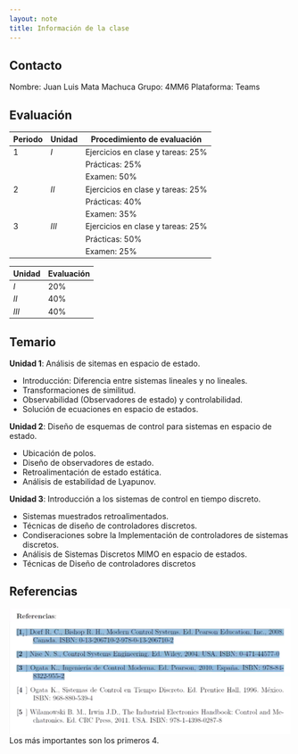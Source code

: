 ```yaml
---
layout: note
title: Información de la clase
---
```


## Contacto

Nombre: Juan Luis Mata Machuca
Grupo: 4MM6
Plataforma: Teams

## Evaluación

|Periodo|Unidad|Procedimiento de evaluación|
|-|-|-|
|1|$I$|Ejercicios en clase y tareas: 25%|
|||Prácticas: 25%|
|||Examen: 50%|
|2|$II$|Ejercicios en clase y tareas: 25%|
|||Prácticas: 40%|
|||Examen: 35%|
|3|$III$|Ejercicios en clase y tareas: 25%|
|||Prácticas: 50%|
|||Examen: 25%|

|Unidad|Evaluación|
|-|-|
|$I$|20%|
|$II$|40%|
|$III$|40%|

## Temario
**Unidad 1**: Análisis de sitemas en espacio de estado.
* Introducción: Diferencia entre sistemas lineales y no lineales.
* Transformaciones de similitud.
* Observabilidad (Observadores de estado) y controlabilidad.
* Solución de ecuaciones en espacio de estados.

**Unidad 2**: Diseño de esquemas de control para sistemas en espacio de estado.
* Ubicación de polos.
* Diseño de observadores de estado.
* Retroalimentación de estado estática.
* Análisis de estabilidad de Lyapunov.

**Unidad 3**: Introducción a los sistemas de control en tiempo discreto.
* Sistemas muestrados retroalimentados.
* Técnicas de diseño de controladores discretos.
* Condiseraciones sobre la Implementación de controladores de sistemas discretos.
* Análisis de Sistemas Discretos MIMO en espacio de estados.
* Técnicas de Diseño de controladores discretos

## Referencias
![38c9f9c5d788a1a0b5f53abb1ae74aaa.png](../../img/27ba876498094b7b98af273a158a37f9.png)
Los más importantes son los primeros 4.

